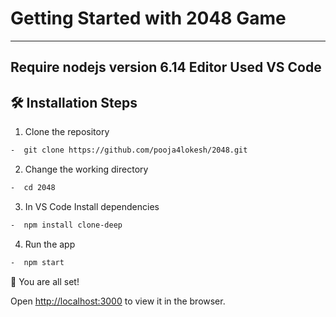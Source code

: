 # Getting Started with 2048 Game

----------------------------------
Require nodejs version 6.14
Editor Used VS Code
----------------------------------

## 🛠️ Installation Steps

1. Clone the repository

```bash
-  git clone https://github.com/pooja4lokesh/2048.git

```

2. Change the working directory

```bash
-  cd 2048
```

3. In VS Code Install dependencies

```bash
-  npm install clone-deep
```

4. Run the app

```bash
-  npm start
```

🌟 You are all set!


Open [http://localhost:3000](http://localhost:3000) to view it in the browser.






